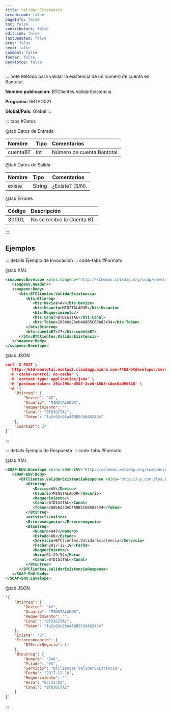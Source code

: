 ```yaml
---
title: Validar Existencia
breadcrumb: false
pageInfo: false
toc: false
contributors: false
editLink: false
lastUpdated: false
prev: false
next: false
comment: false
footer: false
backtotop: false
---
```


<!-- ABRE DATOS DEL MÉTODO -->
::: note Método para validar la existencia de un número de cuenta en Bantotal.

**Nombre publicación:** BTClientes.ValidarExistencia

**Programa:** RBTPG021

**Global/País:** Global
:::
<!-- CIERRA DATOS DEL MÉTODO -->

<!-- ABRE TABLA DE DATOS -->
::: tabs #Datos 

@tab Datos de Entrada

Nombre | Tipo | Comentarios
:--------- | :--------- | :---------
cuentaBT | Int | Número de cuenta Bantotal.

@tab Datos de Salida

Nombre | Tipo | Comentarios
:--------- | :----------- | :-----------
existe | String | ¿Existe? (S/N).

@tab Errores

Código | Descripción
:--------- | :-----------
30001 | No se recibió la Cuenta BT.
::: 
<!-- CIERRA TABLA DE DATOS -->

## **Ejemplos**

<!-- ABRE EJEMPLO DE INVOCACIÓN -->
::: details Ejemplo de Invocación 
::: code-tabs #Formato

@tab XML
```xml
<soapenv:Envelope xmlns:soapenv="http://schemas.xmlsoap.org/soap/envelope/" xmlns:bts="http://uy.com.dlya.bantotal/BTSOA/">
   <soapenv:Header/>
   <soapenv:Body>
      <bts:BTClientes.ValidarExistencia>
         <bts:Btinreq>
            <bts:Device>AV</bts:Device>
            <bts:Usuario>MINSTALADOR</bts:Usuario>
            <bts:Requerimiento/>
            <bts:Canal>BTDIGITAL</bts:Canal>
            <bts:Token>268b6d23eb4A8B5C60A82434</bts:Token>
         </bts:Btinreq>
         <bts:cuentaBT>27</bts:cuentaBT>
      </bts:BTClientes.ValidarExistencia>
   </soapenv:Body>
</soapenv:Envelope>
```

@tab JSON
```json
curl -X POST \
  'http://btd-bantotal.eastus2.cloudapp.azure.com:4462/btdeveloper/servlet/com.dlya.bantotal.odwsbt_BTClientes_v1?ValidarExistencia=' \
  -H 'cache-control: no-cache' \
  -H 'content-type: application/json' \
  -H 'postman-token: 291c795c-d507-3ce0-16b3-c8ec0ad96610' \
  -d '{
	"Btinreq": {
		"Device": "AV",
		"Usuario": "MINSTALADOR",
		"Requerimiento": "",
		"Canal": "BTDIGITAL",
		"Token": "fa2c02c95a4A8B5C60A82434"
	},
    "cuentaBT": 27
}'
```
:::
<!-- CIERRA EJEMPLO DE INVOCACIÓN -->

<!-- ABRE EJEMPLO DE RESPUESTA -->
::: details Ejemplo de Respuesta 
::: code-tabs #Formato

@tab XML
```xml
<SOAP-ENV:Envelope xmlns:SOAP-ENV="http://schemas.xmlsoap.org/soap/envelope/" xmlns:xsd="http://www.w3.org/2001/XMLSchema" xmlns:SOAP-ENC="http://schemas.xmlsoap.org/soap/encoding/" xmlns:xsi="http://www.w3.org/2001/XMLSchema-instance">
   <SOAP-ENV:Body>
      <BTClientes.ValidarExistenciaResponse xmlns="http://uy.com.dlya.bantotal/BTSOA/">
         <Btinreq>
            <Device>AV</Device>
            <Usuario>MINSTALADOR</Usuario>
            <Requerimiento/>
            <Canal>BTDIGITAL</Canal>
            <Token>268b6d23eb4A8B5C60A82434</Token>
         </Btinreq>
         <existe>S</existe>
         <Erroresnegocio></Erroresnegocio>
         <Btoutreq>
            <Numero>847</Numero>
            <Estado>OK</Estado>
            <Servicio>BTClientes.ValidarExistencia</Servicio>
            <Fecha>2017-12-18</Fecha>
            <Requerimiento/>
            <Hora>02:29:54</Hora>
            <Canal>BTDIGITAL</Canal>
         </Btoutreq>
      </BTClientes.ValidarExistenciaResponse>
   </SOAP-ENV:Body>
</SOAP-ENV:Envelope>
```

@tab JSON
```json
'{
	"Btinreq": {
		"Device": "AV",
		"Usuario": "MINSTALADOR",
		"Requerimiento": "",
		"Canal": "BTDIGITAL",
		"Token": "fa2c02c95a4A8B5C60A82434"
	},
    "Existe": "S",
    "Erroresnegocio": {
        "BTErrorNegocio": []
    },
    "Btoutreq": {
        "Numero": "848",
        "Estado": "OK",
        "Servicio": "BTClientes.ValidarExistencia",
        "Fecha": "2017-12-18",
        "Requerimiento": "",
        "Hora": "02:31:02",
        "Canal": "BTDIGITAL"
    }
}'
```
::: 
<!-- CIERRA EJEMPLO DE RESPUESTA -->